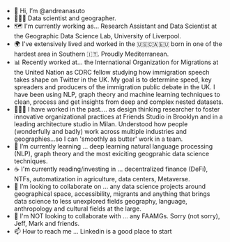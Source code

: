 - 👋 Hi, I’m @andreanasuto
- 👨🏽‍💻 Data scientist and geographer.
- 🗺 I'm currently working as... Research Assistant and Data Scientist at the Geographic Data Science Lab, University of Liverpool.
- 🌍 I've extensively lived and worked in the 🇺🇸🇨🇦🇪🇺 born in one of the hardest area in Southern 🇮🇹. Proudly Mediterranean.
- 📊 Recently worked at... the International Organization for Migrations at the United Nation as  CDRC fellow studying how immigration speech takes shape on Twitter in the UK. My goal is to determine speed, key spreaders and producers of the immigration public debate in the UK. I have been using NLP, graph theory and machine learning techniques to clean, process and get insights from deep and complex nested datasets.
- 🕵🏽‍♂️ I have worked in the past.... as design thinking researcher to foster innovative organizational practices at Friends Studio in Brooklyn and in a leading architecture studio in Milan. Understood how people (wonderfully and badly) work across multiple industries and geographies...so I can 'smoothly as butter' work in a team.
- 🌱 I’m currently learning ... deep learning natural language processing (NLP), graph theory and the most exiciting geogprahic data science techniques.
- ☕️ I'm currently reading/investing in ... decentralized finance (DeFi), NTFs, automatization in agriculture, data centers, Metaverse.
- 💞️ I’m looking to collaborate on ... any data science projects around geographical space, accessibility, migrants and anything that brings data science to less unexplored fields geography, language, anthropology and cultural fields at the large.
- 🚫 I'm NOT looking to collaborate with ... any FAAMGs. Sorry (not sorry), Jeff, Mark and friends.
- 📫 How to reach me ... Linkedin is a good place to start

<!---
andreanasuto/andreanasuto is a ✨ special ✨ repository because its `README.md` (this file) appears on your GitHub profile.
You can click the Preview link to take a look at your changes.
--->
